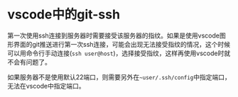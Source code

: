 # vscode中的git-ssh

第一次使用ssh连接到服务器时需要接受该服务器的指纹。如果是使用vscode图形界面的git推送进行第一次ssh连接，可能会出现无法接受指纹的情况，这个时候可以用命令行手动连接(`ssh user@host`)，选择接受指纹，这样再使用vscode时就不会有问题了。

如果服务器不是使用默认22端口，则需要另外在`~user/.ssh/config`中指定端口，无法在vscode中指定端口。
